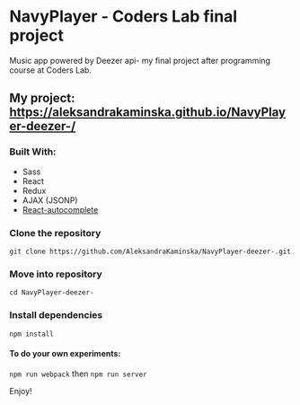 # NavyPlayer - Coders Lab final project
Music app powered by Deezer api- my final project after programming course at Coders Lab.

## My project: https://aleksandrakaminska.github.io/NavyPlayer-deezer-/

### Built With:
 - Sass
 - React
 - Redux
 - AJAX (JSONP)
 - [React-autocomplete](https://github.com/reactjs/react-autocomplete)

### Clone the repository

 `git clone https://github.com/AleksandraKaminska/NavyPlayer-deezer-.git`

### Move into repository

 `cd NavyPlayer-deezer-`

### Install dependencies

 `npm install`

 #### To do your own experiments:

 `npm run webpack` then `npm run server`

 Enjoy!
